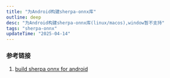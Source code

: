 ```yaml
---
title: "为Android构建sherpa-onnx库"
outline: deep
desc: "为Android构建sherpa-onnx库(linux/macos),window暂不支持"
tags: "sherpa-onnx"
updateTime: "2025-04-14"
---
```



### 参考链接
1. [build sherpa onnx for android](https://k2-fsa.github.io/sherpa/onnx/android/build-sherpa-onnx.html)